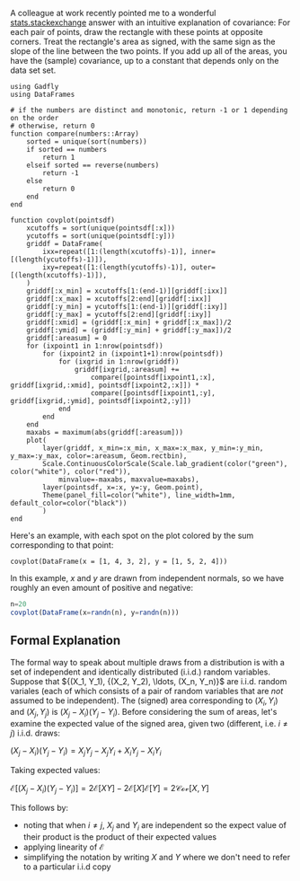 A colleague at work recently pointed me to a wonderful [stats.stackexchange](http://link) answer with an intuitive explanation of covariance: For each pair of points, draw the rectangle with these points at opposite corners. Treat the rectangle's area as signed, with the same sign as the slope of the line between the two points. If you add up all of the areas, you have the (sample) covariance, up to a constant that depends only on the data set set.

```{.julia hide="true" results="none"}
using Gadfly
using DataFrames

# if the numbers are distinct and monotonic, return -1 or 1 depending on the order
# otherwise, return 0
function compare(numbers::Array)
	sorted = unique(sort(numbers))
	if sorted == numbers
		return 1
	elseif sorted == reverse(numbers)
		return -1
	else 
		return 0
	end
end

function covplot(pointsdf)
	xcutoffs = sort(unique(pointsdf[:x]))
	ycutoffs = sort(unique(pointsdf[:y]))
	griddf = DataFrame(
		ixx=repeat([1:(length(xcutoffs)-1)], inner=[(length(ycutoffs)-1)]), 
		ixy=repeat([1:(length(ycutoffs)-1)], outer=[(length(xcutoffs)-1)]), 
	)
	griddf[:x_min] = xcutoffs[1:(end-1)][griddf[:ixx]]
	griddf[:x_max] = xcutoffs[2:end][griddf[:ixx]]
	griddf[:y_min] = ycutoffs[1:(end-1)][griddf[:ixy]]
	griddf[:y_max] = ycutoffs[2:end][griddf[:ixy]]
	griddf[:xmid] = (griddf[:x_min] + griddf[:x_max])/2
	griddf[:ymid] = (griddf[:y_min] + griddf[:y_max])/2
	griddf[:areasum] = 0
	for (ixpoint1 in 1:nrow(pointsdf))
	    for (ixpoint2 in (ixpoint1+1):nrow(pointsdf))
	        for (ixgrid in 1:nrow(griddf))
	            griddf[ixgrid,:areasum] += 
		            compare([pointsdf[ixpoint1,:x], griddf[ixgrid,:xmid], pointsdf[ixpoint2,:x]]) * 
		            compare([pointsdf[ixpoint1,:y], griddf[ixgrid,:ymid], pointsdf[ixpoint2,:y]])
	        end
	    end
	end
	maxabs = maximum(abs(griddf[:areasum]))
	plot(
		layer(griddf, x_min=:x_min, x_max=:x_max, y_min=:y_min, y_max=:y_max, color=:areasum, Geom.rectbin),
		Scale.ContinuousColorScale(Scale.lab_gradient(color("green"), color("white"), color("red")), 
			minvalue=-maxabs, maxvalue=maxabs),
		layer(pointsdf, x=:x, y=:y, Geom.point),	
		Theme(panel_fill=color("white"), line_width=1mm, default_color=color("black"))
		)
end
```
Here's an example, with each spot on the plot colored by the sum corresponding to that point:

```{.julia hide="true"}
covplot(DataFrame(x = [1, 4, 3, 2], y = [1, 5, 2, 4]))
```

In this example, $x$ and $y$ are drawn from independent normals, so we have roughly an even amount of positive and negative:

```julia
n=20
covplot(DataFrame(x=randn(n), y=randn(n)))
```

## Formal Explanation

The formal way to speak about multiple draws from a distribution is with a set of independent and identically distributed (i.i.d.) random variables. Suppose that $\{(X_1, Y_1), {(X_2, Y_2), \ldots, (X_n, Y_n)\}$ are i.i.d. random variales (each of which consists of a pair of random variables that are *not* assumed to be independent). The (signed) area corresponding to $(X_i,Y_i)$ and $(X_j,Y_j)$ is $(X_j-X_i)(Y_j-Y_i)$. Before considering the sum of areas, let's examine the expected value of the signed area, given two (different, i.e. $i \neq j$) i.i.d. draws:

$(X_j-X_i)(Y_j-Y_i) = X_j Y_j - X_j Y_i + X_i Y_j - X_i Y_i$

Taking expected values:

$\mathcal{E}[(X_j-X_i)(Y_j-Y_i)] = 2\mathcal{E}[XY] - 2\mathcal{E}[X]\mathcal{E}[Y] = 2\mathcal{Cov}[X,Y]$

This follows by:

- noting that when $i \neq j$, $X_j$ and $Y_i$ are independent so the expect value of their product is the product of their expected values
- applying linearity of $\mathcal{E}$
- simplifying the notation by writing $X$ and $Y$ where we don't need to refer to a particular i.i.d copy